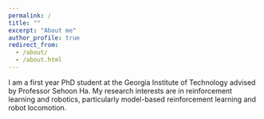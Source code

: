 ```yaml
---
permalink: /
title: ""
excerpt: "About me"
author_profile: true
redirect_from: 
  - /about/
  - /about.html
---
```


I am a first year PhD student at the Georgia Institute of Technology advised by Professor Sehoon Ha. My research interests are in reinforcement learning and robotics, particularly model-based reinforcement learning and robot locomotion.
